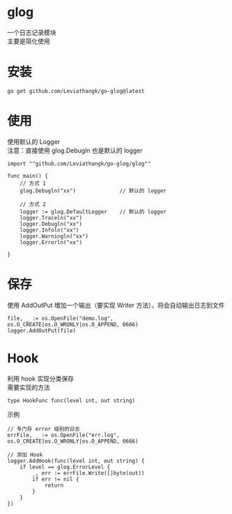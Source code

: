 # glog

一个日志记录模块  
主要是简化使用

# 安装

```
go get github.com/Leviathangk/go-glog@latest
```

# 使用

使用默认的 Logger  
注意：直接使用 glog.Debugln 也是默认的 logger

```
import ""github.com/Leviathangk/go-glog/glog""

func main() {
    // 方式 1
    glog.Debugln("xx")              // 默认的 logger
    
    // 方式 2
    logger := glog.DefaultLogger    // 默认的 logger
    logger.Traceln("xx")
    logger.Debugln("xx")
    logger.Infoln("xx")
    logger.Warningln("xx")
    logger.Errorln("xx")
    
}
```

# 保存

使用 AddOutPut 增加一个输出（要实现 Writer 方法），将会自动输出日志到文件

```
file, _ := os.OpenFile("demo.log", os.O_CREATE|os.O_WRONLY|os.O_APPEND, 0666)
logger.AddOutPut(file)
```

# Hook

利用 hook 实现分类保存  
需要实现的方法

```
type HookFunc func(level int, out string)
```

示例

```
// 专门存 error 级别的日志
errFile, _ := os.OpenFile("err.log", os.O_CREATE|os.O_WRONLY|os.O_APPEND, 0666)

// 添加 Hook
logger.AddHook(func(level int, out string) {
    if level == glog.ErrorLevel {
        _, err := errFile.Write([]byte(out))
        if err != nil {
            return
        }
    }
})
```